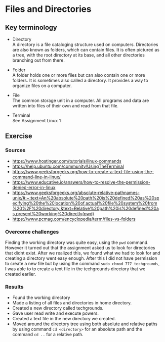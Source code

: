 # Files and Directories

## Key terminology
- Directory  
A directory is a file cataloging structure used on computers. Directories are also known as folders, which can contain files. It is often pictured as a tree, with the root directory at its base, and all other directories branching out from there. 

- Folder  
A folder holds one or more files but can also contain one or more folders. It is sometimes also called a directory. It provides a way to organize files on a computer. 

- File  
The common storage unit in a computer. All programs and data are written into files of their own and read from that file. 

- Terminal  
See Assignment Linux 1 

## Exercise
### Sources
- https://www.hostinger.com/tutorials/linux-commands  
- https://help.ubuntu.com/community/UsingTheTerminal  
- https://www.geeksforgeeks.org/how-to-create-a-text-file-using-the-command-line-in-linux/  
- https://www.educative.io/answers/how-to-resolve-the-permission-denied-error-in-linux  
- https://www.geeksforgeeks.org/absolute-relative-pathnames-unix/#:~:text=An%20absolute%20path%20is%20defined%20as%20specifying%20the%20location%20of,actual%20file%20system%20from%20%2F%20directory.&text=Relative%20path%20is%20defined%20as,present%20working%20directly(pwd)  
- https://www.pcmag.com/encyclopedia/term/files-vs-folders 

 

### Overcome challenges

Finding the working directory was quite easy, using the ```pwd``` command. However it turned out that the assignment asked us to look for directories that didnt exist. After we realized this, we found what we had to look for and creating a directory went easy enough. After this I did not have permission to create a new file but by using the command ```sudo chmod 777 techgrounds```, I was able to to create a text file in the techgrounds directory that we created earlier. 
### Results
- Found the working directory
- Made a listing of all files and directories in home directory.
- Created a new directory called techgrounds. 
- Gave user read write and execute powers.
- Created a text file in the new directory we created.
- Moved around the directory tree using both absolute and relative paths by using command `cd <directory>` for an absolute path and the command `cd ..` for a relative path.